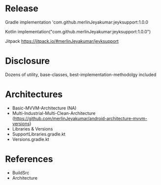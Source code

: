 # Release

Gradle implementation 'com.github.merlinJeyakumar:jeyksupport:1.0.0

Kotlin implementation("com.github.merlinJeyakumar:jeyksupport:1.0.0")

Jitpack https://jitpack.io/#merlinJeyakumar/jeyksupport

# Disclosure
Dozens of utility, base-classes, best-implementation-methodolgy included

# Architectures
- Basic-MVVM-Architecture (NA)
- Multi-Industrial-Multi-Clean-Architecture (https://github.com/merlinJeyakumar/android-architecture-mvvm-versions)
- Libraries & Versions
- SupportLibraries.gradle.kt
- Versions.gradle.kt
  
# References
- BuildSrc
- Architecture
